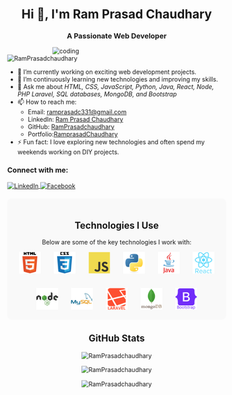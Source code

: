 <!-- Banner (Optional) -->
<!-- You can add a banner image if you wish -->
<!-- ![Banner](https://your-banner-image-url.com) -->

<!-- Introduction -->
<h1 align="center">Hi 👋, I'm Ram Prasad Chaudhary</h1>
<h3 align="center">A Passionate Web Developer</h3>

<img align="right" alt="coding" width="400" src="https://github.com/RamPrasadchaudhary/RamPrasadChaudhary/blob/main/Blue%20White%20Modern%20Online%20Business%20Webinar%20Banner%20Landscape.png">

<p align="left">
  <img src="https://komarev.com/ghpvc/?username=RamPrasadchaudhary&label=Profile%20views&color=0e75b6&style=flat" alt="RamPrasadchaudhary" />
</p>

<!-- About & Contact -->
- 🔭 I’m currently working on exciting web development projects.
- 🌱 I’m continuously learning new technologies and improving my skills.
- 💬 Ask me about *HTML, CSS, JavaScript, Python, Java, React, Node, PHP Laravel, SQL databases, MongoDB, and Bootstrap*
- 📫 How to reach me:
  - Email: [ramprasadc331@gmail.com](mailto:ramprasadc331@gmail.com)
  - LinkedIn: [Ram Prasad Chaudhary](https://www.linkedin.com/in/ram-prasad-chaudhary-312221251/)
  - GitHub: [RamPrasadchaudhary](https://github.com/RamPrasadchaudhary)
  - Portfolio:[RamprasadChaudhary](https://www.rampc.com.np)
- ⚡ Fun fact: I love exploring new technologies and often spend my weekends working on DIY projects.

<h3 align="left">Connect with me:</h3>
<p align="left">
  <a href="https://www.linkedin.com/in/ram-prasad-chaudhary-312221251/" target="blank">
    <img align="center" src="https://raw.githubusercontent.com/rahuldkjain/github-profile-readme-generator/master/src/images/icons/Social/linked-in-alt.svg" alt="LinkedIn" height="30" width="40" />
  </a>
  <a href="https://www.facebook.com/profile.php?id=100067719887281" target="blank">
    <img align="center" src="https://raw.githubusercontent.com/rahuldkjain/github-profile-readme-generator/master/src/images/icons/Social/facebook.svg" alt="Facebook" height="30" width="40" />
  </a>
</p>

<!-- Technologies I Use -->
<div align="center" style="background-color: #f9f9f9; padding: 20px; border-radius: 10px; margin: 20px auto; max-width:800px;">
  <h2>Technologies I Use</h2>
  <p>Below are some of the key technologies I work with:</p>
  <div style="display: flex; flex-wrap: wrap; justify-content: center; gap: 30px;">
    <!-- HTML5 -->
    <a href="https://developer.mozilla.org/en-US/docs/Web/HTML" target="_blank" rel="noreferrer">
      <img src="https://raw.githubusercontent.com/devicons/devicon/master/icons/html5/html5-original-wordmark.svg" alt="HTML5" width="50" height="50"/>
    </a>
    <!-- CSS3 -->
    <a href="https://developer.mozilla.org/en-US/docs/Web/CSS" target="_blank" rel="noreferrer">
      <img src="https://raw.githubusercontent.com/devicons/devicon/master/icons/css3/css3-original-wordmark.svg" alt="CSS3" width="50" height="50"/>
    </a>
    <!-- JavaScript -->
    <a href="https://developer.mozilla.org/en-US/docs/Web/JavaScript" target="_blank" rel="noreferrer">
      <img src="https://raw.githubusercontent.com/devicons/devicon/master/icons/javascript/javascript-original.svg" alt="JavaScript" width="50" height="50"/>
    </a>
    <!-- Python -->
    <a href="https://www.python.org" target="_blank" rel="noreferrer">
      <img src="https://raw.githubusercontent.com/devicons/devicon/master/icons/python/python-original.svg" alt="Python" width="50" height="50"/>
    </a>
    <!-- Java -->
    <a href="https://www.java.com" target="_blank" rel="noreferrer">
      <img src="https://raw.githubusercontent.com/devicons/devicon/master/icons/java/java-original-wordmark.svg" alt="Java" width="50" height="50"/>
    </a>
    <!-- React -->
    <a href="https://reactjs.org/" target="_blank" rel="noreferrer">
      <img src="https://raw.githubusercontent.com/devicons/devicon/master/icons/react/react-original-wordmark.svg" alt="React" width="50" height="50"/>
    </a>
    <!-- Node.js -->
    <a href="https://nodejs.org" target="_blank" rel="noreferrer">
      <img src="https://raw.githubusercontent.com/devicons/devicon/master/icons/nodejs/nodejs-original-wordmark.svg" alt="Node.js" width="50" height="50"/>
    </a>
    <!-- SQL Database (MySQL) -->
    <a href="https://www.mysql.com/" target="_blank" rel="noreferrer">
      <img src="https://raw.githubusercontent.com/devicons/devicon/master/icons/mysql/mysql-original-wordmark.svg" alt="MySQL" width="50" height="50"/>
    </a>
    <!-- PHP Laravel -->
    <a href="https://laravel.com" target="_blank" rel="noreferrer">
      <img src="https://raw.githubusercontent.com/devicons/devicon/master/icons/laravel/laravel-plain-wordmark.svg" alt="Laravel" width="50" height="50"/>
    </a>
    <!-- MongoDB -->
    <a href="https://www.mongodb.com/" target="_blank" rel="noreferrer">
      <img src="https://raw.githubusercontent.com/devicons/devicon/master/icons/mongodb/mongodb-original-wordmark.svg" alt="MongoDB" width="50" height="50"/>
    </a>
    <!-- Bootstrap -->
    <a href="https://getbootstrap.com/" target="_blank" rel="noreferrer">
      <img src="https://raw.githubusercontent.com/devicons/devicon/master/icons/bootstrap/bootstrap-plain-wordmark.svg" alt="Bootstrap" width="50" height="50"/>
    </a>
  </div>
</div>

<!-- GitHub Stats -->
<div align="center">
  <h2>GitHub Stats</h2>
  <p>
    <img align="center" src="https://github-readme-stats.vercel.app/api?username=RamPrasadchaudhary&show_icons=true&locale=en" alt="RamPrasadchaudhary" />
  </p>
  <p>
    <img align="center" src="https://github-readme-streak-stats.herokuapp.com/?user=RamPrasadchaudhary" alt="RamPrasadchaudhary" />
  </p>
  <p>
    <img align="center" src="https://github-readme-stats.vercel.app/api/top-langs?username=RamPrasadchaudhary&show_icons=true&locale=en&layout=compact" alt="RamPrasadchaudhary" />
  </p>
</div>
